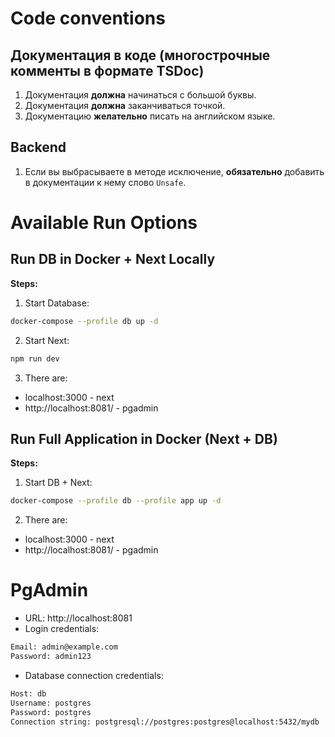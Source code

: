 # Code conventions

## Документация в коде (многострочные комменты в формате TSDoc)

1. Документация **должна** начинаться с большой буквы.
2. Документация **должна** заканчиваться точкой.
3. Документацию **желательно** писать на английском языке.

## Backend

1. Если вы выбрасываете в методе исключение, **обязательно** добавить в документации к нему слово `Unsafe`.

# Available Run Options

## Run DB in Docker + Next Locally

**Steps:**

1. Start Database:

```bash
docker-compose --profile db up -d
```

2. Start Next:

```bash
npm run dev
```

3. There are:

-   localhost:3000 - next
-   http://localhost:8081/ - pgadmin

## Run Full Application in Docker (Next + DB)

**Steps:**

1. Start DB + Next:

```bash
docker-compose --profile db --profile app up -d
```

2. There are:

-   localhost:3000 - next
-   http://localhost:8081/ - pgadmin

# PgAdmin

-   URL: http://localhost:8081
-   Login credentials:

```bash
Email: admin@example.com
Password: admin123

```

-   Database connection credentials:

```bash
Host: db
Username: postgres
Password: postgres
Connection string: postgresql://postgres:postgres@localhost:5432/mydb

```
